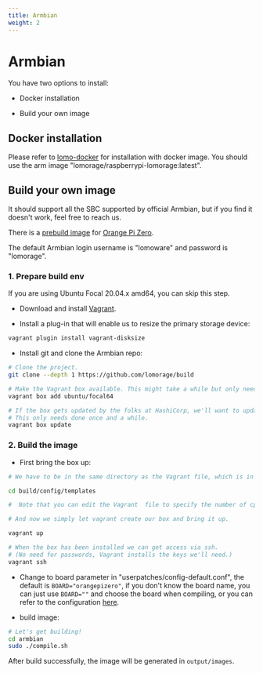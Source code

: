 ```yaml
---
title: Armbian
weight: 2
---
```


# Armbian

You have two options to install:

  - Docker installation

  - Build your own image

## Docker installation

Please refer to [lomo-docker](https://github.com/lomorage/lomo-docker) for installation with docker image. You should use the arm image "lomorage/raspberrypi-lomorage:latest".

## Build your own image

It should support all the SBC supported by official Armbian, but if you find it doesn't work, feel free to reach us.

There is a [prebuild image](https://github.com/lomorage/build/releases/download/2021_08_07.23_17_35.0.ac86f0745/Armbian_21.05.0-trunk_Orangepizero_buster_current_5.10.21_minimal.img.xz) for [Orange Pi Zero](http://www.orangepi.org/orangepizero/).

The default Armbian login username is "lomoware" and password is "lomorage".

### 1. Prepare build env

If you are using Ubuntu Focal 20.04.x amd64, you can skip this step.

- Download and install [Vagrant](https://www.vagrantup.com/downloads.html).

- Install a plug-in that will enable us to resize the primary storage device:

```bash
vagrant plugin install vagrant-disksize
```

- Install git and clone the Armbian repo:

```bash
# Clone the project.  
git clone --depth 1 https://github.com/lomorage/build

# Make the Vagrant box available. This might take a while but only needs to be done once.  
vagrant box add ubuntu/focal64

# If the box gets updated by the folks at HashiCorp, we'll want to update our copy too.  
# This only needs done once and a while.  
vagrant box update
```

### 2. Build the image

- First bring the box up:

```bash
# We have to be in the same directory as the Vagrant file, which is in the build/config/templates directory.

cd build/config/templates

#  Note that you can edit the Vagrant  file to specify the number of cpus and amount of memory you want Vagrant to use.

# And now we simply let vagrant create our box and bring it up.

vagrant up

# When the box has been installed we can get access via ssh.
# (No need for passwords, Vagrant installs the keys we'll need.)
vagrant ssh
```

- Change to board parameter in "userpatches/config-default.conf", the default is `BOARD="orangepizero"`, if you don't know the board name, you can just use `BOARD=""` and choose the board when compiling, or you can refer to the configuration [here](https://github.com/armbian/build/tree/master/config/boards).

- build image:

```bash
# Let's get building!  
cd armbian  
sudo ./compile.sh
```

After build successfully, the image will be generated in `output/images`.